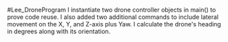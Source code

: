 #Lee_DroneProgram
I instantiate two drone controller objects in main() to prove code reuse. I also added two additional commands to include lateral movement on the X, Y, and Z-axis plus Yaw. I calculate the drone's heading in degrees along with its orientation. 